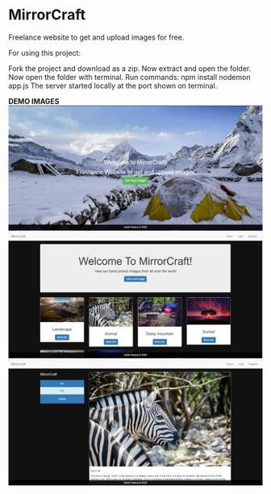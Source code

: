 # MirrorCraft
Freelance website to get and upload images for free.

For using this project:

Fork the project and download as a zip.
Now extract and open the folder.
Now open the folder with terminal.
Run commands: npm install nodemon app.js
The server started locally at the port shown on terminal.

**DEMO IMAGES**
![](https://github.com/kartik0406/MirrorCraft/blob/main/MirrorCraft1.PNG)
![](https://github.com/kartik0406/MirrorCraft/blob/main/MirrorCraft2.PNG)
![](https://github.com/kartik0406/MirrorCraft/blob/main/MirrorCraft3.PNG)

